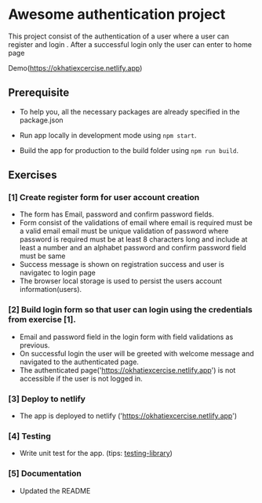 # Awesome authentication project

This project consist of the authentication of a user where a user can register and login . After a successful login only the user can enter to home page

Demo(https://okhatiexcercise.netlify.app)

## Prerequisite

- To help you, all the necessary packages are already specified in the package.json
- Run app locally in development mode using `npm start`.

- Build the app for production to the build folder using `npm run build`.

## Exercises

### [1] Create register form for user account creation

- The form has Email, password and confirm password fields.
- Form consist of the
  validations of email where
  email is required
  must be a valid email
  email must be unique
  validation of password where
  password is required
  must be at least 8 characters long and include at least a number and an alphabet
  password and confirm password field must be same
- Success message is shown on registration success and user is navigatec to login page
- The browser local storage is used to persist the users account information(users).

### [2] Build login form so that user can login using the credentials from exercise [1].

- Email and password field in the login form with field validations as previous.
- On successful login the user will be greeted with welcome message and navigated to the authenticated page.
- The authenticated page('https://okhatiexcercise.netlify.app') is not accessible if the user is not logged in.

### [3] Deploy to netlify

- The app is deployed to netlify ('https://okhatiexcercise.netlify.app')

### [4] Testing

- Write unit test for the app. (tips: [testing-library](https://testing-library.com/))

### [5] Documentation

- Updated the README

